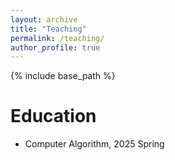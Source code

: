 ```yaml
---
layout: archive
title: "Teaching"
permalink: /teaching/
author_profile: true
---
```


{% include base_path %}

Education
======

* Computer Algorithm, 2025 Spring

